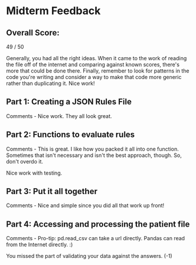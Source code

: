 # Midterm Feedback

## Overall Score: 
49 / 50

Generally, you had all the right ideas. When it came to the work of reading the file off of the internet and comparing against known scores, there's more that could be done there.  Finally, remember to look for patterns in the code you're writing and consider a way to make that code more generic rather than duplicating it.  Nice work!


## Part 1: Creating a JSON Rules File
Comments - Nice work.  They all look great.

## Part 2: Functions to evaluate rules
Comments - This is great.  I like how you packed it all into one function.  Sometimes that isn't necessary and isn't the best approach, though.  So, don't overdo it.

Nice work with testing.


## Part 3: Put it all together
Comments - Nice and simple since you did all that work up front!

## Part 4: Accessing and processing the patient file
Comments - Pro-tip: pd.read_csv can take a url directly.  Pandas can read from the Internet directly.  :)

You missed the part of validating your data against the answers.  (-1)